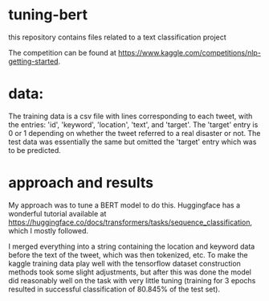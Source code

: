 # tuning-bert
this repository contains files related to a text classification project

The competition can be found at https://www.kaggle.com/competitions/nlp-getting-started. 

# data:
The training data is a csv file with lines corresponding to each tweet, with the entries: 'id', 'keyword', 'location', 'text', and 'target'. The 'target' entry is 0 or 1 depending on whether the tweet referred to a real disaster or not. The test data was essentially the same but omitted the 'target' entry which was to be predicted.

# approach and results
My approach was to tune a BERT model to do this. Huggingface has a wonderful tutorial available at https://huggingface.co/docs/transformers/tasks/sequence_classification, which I mostly followed.

I merged everything into a string containing the location and keyword data before the text of the tweet, which was then tokenized, etc. To make the kaggle training data play well with the tensorflow dataset construction methods took some slight adjustments, but after this was done the model did reasonably well on the task with very little tuning (training for 3 epochs resulted in successful classification of 80.845% of the test set). 
